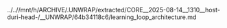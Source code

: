 ../..//mnt/h/ARCHIVE/.UNWRAP/extracted/CORE__2025-08-14__1310__host-duri-head-/__UNWRAP/64b34118c6/learning_loop_architecture.md